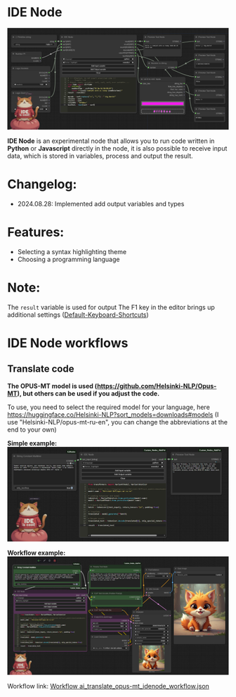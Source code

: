 # IDE Node

![Screenshot IDE Node](https://github.com/AlekPet/ComfyUI_Custom_Nodes_AlekPet/raw/master/IDENode/ide_node_image.png)

**IDE Node** is an experimental node that allows you to run code written in **Python** or **Javascript** directly in the node, it is also possible to receive input data, which is stored in variables, process and output the result.

# Changelog:

- 2024.08.28: Implemented add output variables and types

# Features:

- Selecting a syntax highlighting theme
- Choosing a programming language

# Note:

The `result` variable is used for output
The F1 key in the editor brings up additional settings ([Default-Keyboard-Shortcuts](https://github.com/ajaxorg/ace/wiki/Default-Keyboard-Shortcuts))

# IDE Node workflows

## Translate code

**The OPUS-MT model is used (https://github.com/Helsinki-NLP/Opus-MT), but others can be used if you adjust the code.**

To use, you need to select the required model for your language, here https://huggingface.co/Helsinki-NLP?sort_models=downloads#models (I use "Helsinki-NLP/opus-mt-ru-en", you can change the abbreviations at the end to your own)

**Simple example:**
![Screenshot IDE Node Translate OPUS-MT Simple](https://github.com/AlekPet/ComfyUI_Custom_Nodes_AlekPet/raw/master/IDENode/image_idenode_translate_ai_simple.jpg)

**Workflow example:**
![Screenshot IDE Node Translate OPUS-MT Workflow](https://github.com/AlekPet/ComfyUI_Custom_Nodes_AlekPet/raw/master/IDENode/image_idenode_translate_ai.jpg)

Workflow link: [Workflow ai_translate_opus-mt_idenode_workflow.json](https://github.com/AlekPet/ComfyUI_Custom_Nodes_AlekPet/raw/master/IDENode/example_workflows/ai_translate_opus-mt_idenode_workflow.json)
